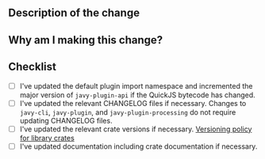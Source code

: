 ## Description of the change

## Why am I making this change?

## Checklist

- [ ] I've updated the default plugin import namespace and incremented the major version of `javy-plugin-api` if the QuickJS bytecode has changed.
- [ ] I've updated the relevant CHANGELOG files if necessary. Changes to `javy-cli`, `javy-plugin`, and `javy-plugin-processing` do not require updating CHANGELOG files.
- [ ] I've updated the relevant crate versions if necessary. [Versioning policy for library crates](https://github.com/bytecodealliance/javy/blob/main/docs/contributing.md#versioning-for-library-crates)
- [ ] I've updated documentation including crate documentation if necessary.
